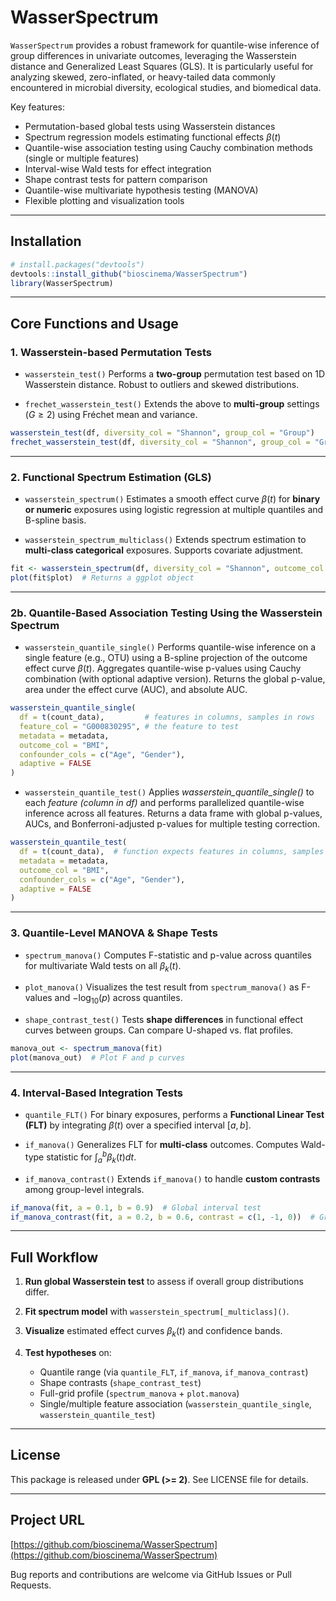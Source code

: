 # WasserSpectrum 

`WasserSpectrum` provides a robust framework for quantile-wise inference of group differences in univariate outcomes, leveraging the Wasserstein distance and Generalized Least Squares (GLS). It is particularly useful for analyzing skewed, zero-inflated, or heavy-tailed data commonly encountered in microbial diversity, ecological studies, and biomedical data.

Key features:

* Permutation-based global tests using Wasserstein distances
* Spectrum regression models estimating functional effects $\beta(t)$
* Quantile-wise association testing using Cauchy combination methods (single or multiple features)
* Interval-wise Wald tests for effect integration
* Shape contrast tests for pattern comparison
* Quantile-wise multivariate hypothesis testing (MANOVA)
* Flexible plotting and visualization tools

---

## Installation

```r
# install.packages("devtools")
devtools::install_github("bioscinema/WasserSpectrum")
library(WasserSpectrum)
```

---

## Core Functions and Usage

### 1. Wasserstein-based Permutation Tests

* `wasserstein_test()`
  Performs a **two-group** permutation test based on 1D Wasserstein distance. Robust to outliers and skewed distributions.

* `frechet_wasserstein_test()`
  Extends the above to **multi-group** settings ($G \geq 2$) using Fréchet mean and variance.

```r
wasserstein_test(df, diversity_col = "Shannon", group_col = "Group")
frechet_wasserstein_test(df, diversity_col = "Shannon", group_col = "Group")
```

---

### 2. Functional Spectrum Estimation (GLS)

* `wasserstein_spectrum()`
  Estimates a smooth effect curve $\beta(t)$ for **binary or numeric** exposures using logistic regression at multiple quantiles and B-spline basis.

* `wasserstein_spectrum_multiclass()`
  Extends spectrum estimation to **multi-class categorical** exposures. Supports covariate adjustment.

```r
fit <- wasserstein_spectrum(df, diversity_col = "Shannon", outcome_col = "Group")
plot(fit$plot)  # Returns a ggplot object
```

---

### 2b. Quantile-Based Association Testing Using the Wasserstein Spectrum

* `wasserstein_quantile_single()`
  Performs quantile-wise inference on a single feature (e.g., OTU) using a B-spline projection of the outcome effect curve $\beta(t)$.
Aggregates quantile-wise p-values using Cauchy combination (with optional adaptive version).
Returns the global p-value, area under the effect curve (AUC), and absolute AUC.

```r
wasserstein_quantile_single(
  df = t(count_data),         # features in columns, samples in rows
  feature_col = "G000830295", # the feature to test
  metadata = metadata,
  outcome_col = "BMI",
  confounder_cols = c("Age", "Gender"),
  adaptive = FALSE
)
```

* `wasserstein_quantile_test()`
  Applies *wasserstein_quantile_single()* to each *feature (column in df)* and performs parallelized quantile-wise inference across all features.
Returns a data frame with global p-values, AUCs, and Bonferroni-adjusted p-values for multiple testing correction.

```r
wasserstein_quantile_test(
  df = t(count_data),  # function expects features in columns, samples in rows
  metadata = metadata,
  outcome_col = "BMI",
  confounder_cols = c("Age", "Gender"),
  adaptive = FALSE
)
```

---

### 3. Quantile-Level MANOVA & Shape Tests

* `spectrum_manova()`
  Computes F-statistic and p-value across quantiles for multivariate Wald tests on all $\beta_k(t)$.

* `plot_manova()`
  Visualizes the test result from `spectrum_manova()` as F-values and $-\log_{10}(p)$ across quantiles.

* `shape_contrast_test()`
  Tests **shape differences** in functional effect curves between groups. Can compare U-shaped vs. flat profiles.

```r
manova_out <- spectrum_manova(fit)
plot(manova_out)  # Plot F and p curves
```

---

### 4. Interval-Based Integration Tests

* `quantile_FLT()`
  For binary exposures, performs a **Functional Linear Test (FLT)** by integrating $\beta(t)$ over a specified interval $[a,b]$.

* `if_manova()`
  Generalizes FLT for **multi-class** outcomes. Computes Wald-type statistic for $\int_a^b \beta_k(t) dt$.

* `if_manova_contrast()`
  Extends `if_manova()` to handle **custom contrasts** among group-level integrals.

```r
if_manova(fit, a = 0.1, b = 0.9)  # Global interval test
if_manova_contrast(fit, a = 0.2, b = 0.6, contrast = c(1, -1, 0))  # Group 1 vs Group 2
```

---

## Full Workflow

1. **Run global Wasserstein test** to assess if overall group distributions differ.
2. **Fit spectrum model** with `wasserstein_spectrum[_multiclass]()`.
3. **Visualize** estimated effect curves $\beta_k(t)$ and confidence bands.
4. **Test hypotheses** on:

   * Quantile range (via `quantile_FLT`, `if_manova`, `if_manova_contrast`)
   * Shape contrasts (`shape_contrast_test`)
   * Full-grid profile (`spectrum_manova` + `plot.manova`)
   * Single/multiple feature association (`wasserstein_quantile_single`, `wasserstein_quantile_test`)
---

## License

This package is released under **GPL (>= 2)**. See LICENSE file for details.

---

## Project URL

[https://github.com/bioscinema/WasserSpectrum](https://github.com/bioscinema/WasserSpectrum)

Bug reports and contributions are welcome via GitHub Issues or Pull Requests.
